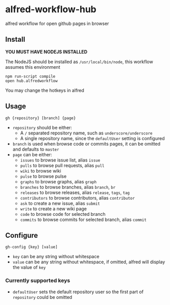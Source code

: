 alfred-workflow-hub
===================

alfred workflow for open github pages in browser

## Install

**YOU MUST HAVE NODEJS INSTALLED**

The NodeJS should be installed as `/usr/local/bin/node`, this workflow assumes this environment

```
npm run-script compile
open hub.alfredworkflow
```

You may change the hotkeys in alfred

## Usage

```
gh {repository} [branch] {page}
```

- `repository` should be either:
    - A `/` separated repository name, such as `underscore/underscore`
    - A single repository name, since the `defaultUser` setting is configured
- `branch` is used when browse code or commits pages, it can be omitted and defaults to `master`
- `page` can be either:
    - `issues` to browse issue list, alias `issue`
    - `pulls` to browse pull requests, alias `pull`
    - `wiki` to browse wiki
    - `pulse` to browse pulse
    - `graphs` to browse graphs, alias `graph`
    - `branches` to browse branches, alias `branch`, `br`
    - `releases` to browse releases, alias `release`, `tags`, `tag`
    - `contributors` to browse contributors, alias `contributor`
    - `ask` to create a new issue, alias `submit`
    - `write` to create a new wiki page
    - `code` to browse code for selected branch
    - `commits` to browse commits for selected branch, alias `commit`

## Configure

```
gh-config {key} [value]
```

- `key` can be any string without whitespace
- `value` can be any string without whitespace, if omitted, alfred will display the value of `key`

### Currently supported keys

- `defaultUser` sets the default repository user so the first part of `repository` could be omitted
